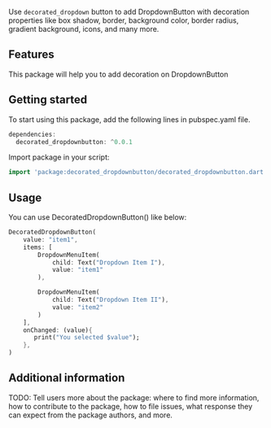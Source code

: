 Use `decorated_dropdown` button to add DropdownButton with decoration properties like box shadow, border, background color, border radius, gradient background, icons, and many more.

## Features

This package will help you to add decoration on DropdownButton

## Getting started

To start using this package, add the following lines in pubspec.yaml file.
```dart
dependencies:
  decorated_dropdownbutton: ^0.0.1
```
Import package in your script:
```dart
import 'package:decorated_dropdownbutton/decorated_dropdownbutton.dart';
```

## Usage
You can use DecoratedDropdownButton() like below:
```Dart
DecoratedDropdownButton(
    value: "item1",
    items: [ 
        DropdownMenuItem(
            child: Text("Dropdown Item I"), 
            value: "item1"
        ),

        DropdownMenuItem(
            child: Text("Dropdown Item II"), 
            value: "item2"
        )
    ],
    onChanged: (value){
       print("You selected $value");
    },
)
```
## Additional information

TODO: Tell users more about the package: where to find more information, how to 
contribute to the package, how to file issues, what response they can expect 
from the package authors, and more.

